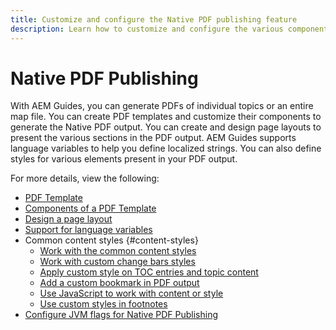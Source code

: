 ```yaml
---
title: Customize and configure the Native PDF publishing feature
description: Learn how to customize and configure the various components of the Native PDF Feature.
---
```




# Native PDF Publishing

  With AEM Guides, you can generate PDFs of individual topics or an entire map file. You can create PDF templates and customize their components to generate the Native PDF output. You can create and design page layouts to present the various sections in the PDF output. AEM Guides supports language variables to help you define localized strings. You can also define styles for various elements present in your PDF output. 

For more details, view the following:
* [PDF Template](../native-pdf/pdf-template.md)
* [Components of a PDF Template](../native-pdf/components-pdf-template.md)
* [Design a page layout](../native-pdf/design-page-layout.md)
* [Support for language variables](../native-pdf/native-pdf-language-variables.md)
* Common content styles {#content-styles}
    * [Work with the common content styles](../native-pdf/stylesheet.md)
    * [Work with custom change bars styles](../native-pdf/change-bar-style.md)
    * [Apply custom style on TOC entries and topic content](../native-pdf/custom-style-toc.md)
    * [Add a custom bookmark in PDF output](../native-pdf/add-custom-bookmark.md)
    * [Use JavaScript to work with content or style](../native-pdf/use-javascript-content-style.md)
    * [Use custom styles in footnotes](../native-pdf/footnote-number-style.md)
* [Configure JVM flags for Native PDF Publishing](../native-pdf/configure-jvm-flags.md)
